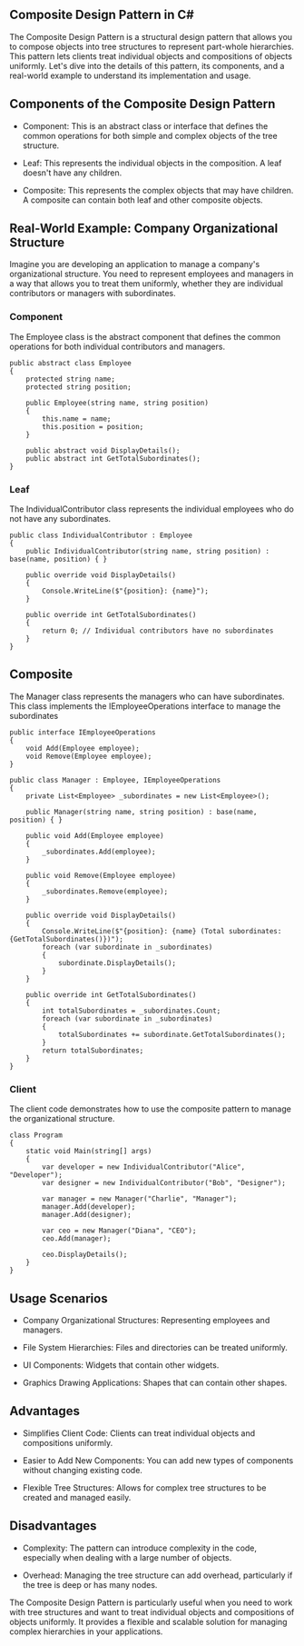 ## Composite Design Pattern in C#

The Composite Design Pattern is a structural design pattern that allows you to compose objects into tree structures to represent part-whole hierarchies. This pattern lets clients treat individual objects and compositions of objects uniformly. Let's dive into the details of this pattern, its components, and a real-world example to understand its implementation and usage.

## Components of the Composite Design Pattern
- Component: This is an abstract class or interface that defines the common operations for both simple and complex objects of the tree structure.

- Leaf: This represents the individual objects in the composition. A leaf doesn't have any children.

- Composite: This represents the complex objects that may have children. A composite can contain both leaf and other composite objects.


## Real-World Example: Company Organizational Structure

Imagine you are developing an application to manage a company's organizational structure. You need to represent employees and managers in a way that allows you to treat them uniformly, whether they are individual contributors or managers with subordinates.

### Component

The Employee class is the abstract component that defines the common operations for both individual contributors and managers.

```
public abstract class Employee
{
    protected string name;
    protected string position;

    public Employee(string name, string position)
    {
        this.name = name;
        this.position = position;
    }

    public abstract void DisplayDetails();
    public abstract int GetTotalSubordinates();
}
```

### Leaf

The IndividualContributor class represents the individual employees who do not have any subordinates.

```
public class IndividualContributor : Employee
{
    public IndividualContributor(string name, string position) : base(name, position) { }

    public override void DisplayDetails()
    {
        Console.WriteLine($"{position}: {name}");
    }

    public override int GetTotalSubordinates()
    {
        return 0; // Individual contributors have no subordinates
    }
}
```

## Composite

The Manager class represents the managers who can have subordinates. This class implements the IEmployeeOperations interface to manage the subordinates

```
public interface IEmployeeOperations
{
    void Add(Employee employee);
    void Remove(Employee employee);
}

public class Manager : Employee, IEmployeeOperations
{
    private List<Employee> _subordinates = new List<Employee>();

    public Manager(string name, string position) : base(name, position) { }

    public void Add(Employee employee)
    {
        _subordinates.Add(employee);
    }

    public void Remove(Employee employee)
    {
        _subordinates.Remove(employee);
    }

    public override void DisplayDetails()
    {
        Console.WriteLine($"{position}: {name} (Total subordinates: {GetTotalSubordinates()})");
        foreach (var subordinate in _subordinates)
        {
            subordinate.DisplayDetails();
        }
    }

    public override int GetTotalSubordinates()
    {
        int totalSubordinates = _subordinates.Count;
        foreach (var subordinate in _subordinates)
        {
            totalSubordinates += subordinate.GetTotalSubordinates();
        }
        return totalSubordinates;
    }
}
```

### Client

The client code demonstrates how to use the composite pattern to manage the organizational structure.

```
class Program
{
    static void Main(string[] args)
    {
        var developer = new IndividualContributor("Alice", "Developer");
        var designer = new IndividualContributor("Bob", "Designer");

        var manager = new Manager("Charlie", "Manager");
        manager.Add(developer);
        manager.Add(designer);

        var ceo = new Manager("Diana", "CEO");
        ceo.Add(manager);

        ceo.DisplayDetails();
    }
}
```

## Usage Scenarios

- Company Organizational Structures: Representing employees and managers.

- File System Hierarchies: Files and directories can be treated uniformly.

- UI Components: Widgets that contain other widgets.

- Graphics Drawing Applications: Shapes that can contain other shapes.


## Advantages

- Simplifies Client Code: Clients can treat individual objects and compositions uniformly.

- Easier to Add New Components: You can add new types of components without changing existing code.

- Flexible Tree Structures: Allows for complex tree structures to be created and managed easily.

## Disadvantages

- Complexity: The pattern can introduce complexity in the code, especially when dealing with a large number of objects.

- Overhead: Managing the tree structure can add overhead, particularly if the tree is deep or has many nodes.

The Composite Design Pattern is particularly useful when you need to work with tree structures and want to treat individual objects and compositions of objects uniformly. It provides a flexible and scalable solution for managing complex hierarchies in your applications.